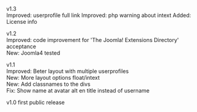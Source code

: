 v1.3  
Improved: userprofile full link
Improved: php warning about intext
Added: License info

v1.2  
Improved: code improvement for 'The Joomla! Extensions Directory'  acceptance  
New: Joomla4 tested
  
v1.1    
Improved: Beter layout with multiple userprofiles  
New: More layout options float/intext  
New: Add classnames to the divs  
Fix: Show name at avatar alt en title instead of username  
  
v1.0 first public release    
